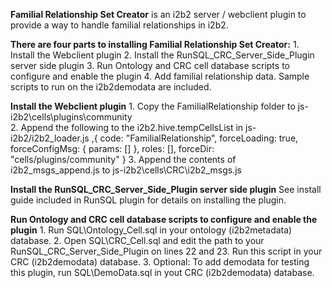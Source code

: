 **Familial Relationship Set Creator** is an i2b2 server / webclient plugin to provide a way to handle familial relationships in i2b2. 

**There are four parts to installing Familial Relationship Set Creator:**
	1. Install the Webclient plugin
	2. Install the RunSQL_CRC_Server_Side_Plugin server side plugin
	3. Run Ontology and CRC cell database scripts to configure and enable the plugin
	4. Add familial relationship data. Sample scripts to run on the i2b2demodata are included.
	
**Install the Webclient plugin**
	1. Copy the FamilialRelationship folder to js-i2b2\cells\plugins\community\
	2. Append the following to the i2b2.hive.tempCellsList in js-i2b2/i2b2_loader.js
			,{ code:	"FamilialRelationship",
			   forceLoading: true,
			   forceConfigMsg: { params: [] },
			   roles: [],
			   forceDir: "cells/plugins/community"
			}
	3. Append the contents of i2b2_msgs_append.js to js-i2b2\cells\CRC\i2b2_msgs.js

**Install the RunSQL_CRC_Server_Side_Plugin server side plugin**
See install guide included in RunSQL plugin for details on installing the plugin.

**Run Ontology and CRC cell database scripts to configure and enable the plugin**
	1. Run SQL\Ontology_Cell.sql in your ontology (i2b2metadata) database.
	2. Open SQL\CRC_Cell.sql and edit the path to your RunSQL_CRC_Server_Side_Plugin on lines 22 and 23. Run this script in your CRC (i2b2demodata) database.
	3. Optional: To add demodata for testing this plugin, run SQL\DemoData.sql in yout CRC (i2b2demodata) database.